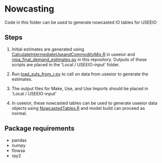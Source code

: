 # Nowcasting

Code in this folder can be used to generate nowcasted IO tables for USEEIO

## Steps

1. Initial estimates are generated using [CalculateIntermediateUseandCommodityMix.R](https://github.com/USEPA/useeior/blob/nowcasting/data-raw/CalculateIntermediateUseAndCommodityMix.R) in useeior
and [nipa_final_demand_estimates.py](nipa_final_demand_estimates.py) in this repository. Outputs of these scripts are placed in the 'Local / USEEIO-input' folder.

2. Run [load_suts_from_r.py](load_suts_from_r.py) to call on data from useeior to generate the estimates.

3. The output files for Make, Use, and Use Imports should be placed in 'Local / USEEIO-input'

4. In useeior, these nowcasted tables can be used to generate useeior data objects using [NowcastedTables.R](https://github.com/USEPA/useeior/blob/nowcasting/data-raw/NowcastedTables.R) and model build can proceed as normal.


## Package requirements
- pandas
- numpy
- flowsa
- rpy2


